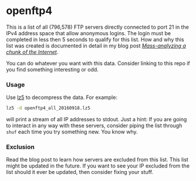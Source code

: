 # openftp4

This is a list of all (796,578) FTP servers directly connected to port 21 in the IPv4 address space that allow anonymous logins. The login must be completed in less then 5 seconds to qualify for this list.  How and why this list was created is documented in detail in my blog post [*Mass-analyzing a chunk of the Internet*](http://255.wf/2016-09-18-mass-analyzing-a-chunk-of-the-internet/).

You can do whatever you want with this data. Consider linking to this repo if you find something interesting or odd.

### Usage

Use [lz5](https://github.com/inikep/lz5) to decompress the data. For example:

```sh
lz5 -d openftp4_all_20160918.lz5
```

will print a stream of all IP addresses to stdout. Just a hint: If you are going to interact in any way with these servers, consider piping the list through `shuf` each time you try something new. You know why.

### Exclusion

Read the blog post to learn how servers are excluded from this list. This list might be updated in the future. If you want to see your IP excluded from the list should it ever be updated, then consider fixing your stuff.
